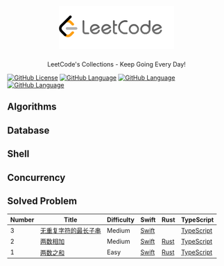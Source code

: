 <h1 align="center">
  <a href="https://leetcode.com">
    <img src="https://github.com/KevinAo22/leetcode-collections/raw/main/assets/leetcode-logo.png" alt="LeetCode Logo" height="100">
  </a>
</h1>

<p align="center">LeetCode's Collections - Keep Going Every Day!</p>

[![GitHub License](https://img.shields.io/badge/license-MIT-brightgreen.svg)](https://github.com/KevinAo22/leetcode/blob/master/LICENSE) [![GitHub Language](https://img.shields.io/badge/language-Swift-orange.svg)](https://swift.org) [![GitHub Language](https://img.shields.io/badge/language-TypeScript-blue)](https://www.typescriptlang.org) [![GitHub Language](https://img.shields.io/badge/language-Rust-red.svg)](https://www.rust-lang.org)

## Algorithms

## Database

## Shell

## Concurrency

## Solved Problem

| Number | Title                                                                                                    | Difficulty | Swift                                                  | Rust                                                | TypeScript                                                    |
| ------ | -------------------------------------------------------------------------------------------------------- | ---------- | ------------------------------------------------------ | --------------------------------------------------- | ------------------------------------------------------------- |
| 3      | [无重复字符的最长子串](https://leetcode-cn.com/problems/longest-substring-without-repeating-characters/) | Medium     | [Swift](./problems/Swift/3.无重复字符的最长子串.swift) |                                                     | [TypeScript](./problems/TypeScript/3.无重复字符的最长子串.ts) |
| 2      | [两数相加](https://leetcode-cn.com/problems/add-two-numbers/)                                            | Medium     | [Swift](./problems/Swift/2.两数相加.swift)             | [Rust](./problems/rust-solutions/src/2.两数相加.rs) | [TypeScript](./problems/TypeScript/2.两数相加.ts)             |
| 1      | [两数之和](https://leetcode-cn.com/problems/two-sum/)                                                    | Easy       | [Swift](./problems/Swift/1.两数之和.swift)             | [Rust](./problems/rust-solutions/src/1.两数之和.rs) | [TypeScript](./problems/TypeScript/1.两数之和.ts)             |
